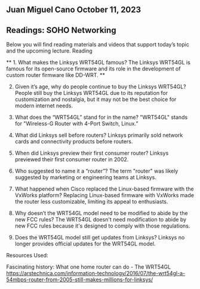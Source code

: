 ## Juan Miguel Cano						October 11, 2023

## **Readings: SOHO Networking**

Below you will find reading materials and videos that support today’s topic and the upcoming lecture.
Reading


** 1.	What makes the Linksys WRT54GL famous?   The Linksys WRT54GL is famous for its open-source firmware and its role in the development of custom router firmware like DD-WRT. **

2.	Given it’s age, why do people continue to buy the Linksys WRT54GL?   People still buy the Linksys WRT54GL due to its reputation for customization and nostalgia, but it may not be the best choice for modern internet needs.

3.	What does the “WRT54GL” stand for in the name?      "WRT54GL" stands for "Wireless-G Router with 4-Port Switch, Linux.”

4.	What did Linksys sell before routers?      Linksys primarily sold network cards and connectivity products before routers.

5.	When did Linksys preview their first consumer router?      Linksys previewed their first consumer router in 2002.

6.	Who suggested to name it a “router”?      The term "router" was likely suggested by marketing or engineering teams at Linksys.

7.	What happened when Cisco replaced the Linux-based firmware with the VxWorks platform?      Replacing Linux-based firmware with VxWorks made the router less customizable, limiting its appeal to enthusiasts.

8.	Why doesn’t the WRT54GL model need to be modified to abide by the new FCC rules?      The WRT54GL doesn't need modification to abide by new FCC rules because it's designed to comply with those regulations.

9.	Does the WRT54GL model still get updates from Linksys?      Linksys no longer provides official updates for the WRT54GL model.

Resources Used:

Fascinating history: What one home router can do - The WRT54GL
 https://arstechnica.com/information-technology/2016/07/the-wrt54gl-a-54mbps-router-from-2005-still-makes-millions-for-linksys/




